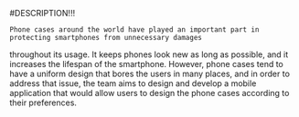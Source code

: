 #DESCRIPTION!!!

	Phone cases around the world have played an important part in protecting smartphones from unnecessary damages
 throughout its usage. It keeps phones look new as long as possible, and it increases the lifespan of the smartphone.
 However, phone cases tend to have a uniform design that bores the users in many places,
 and in order to address that issue, the team aims to design and develop a mobile application that would allow users to design the phone cases
 according to their preferences. 
